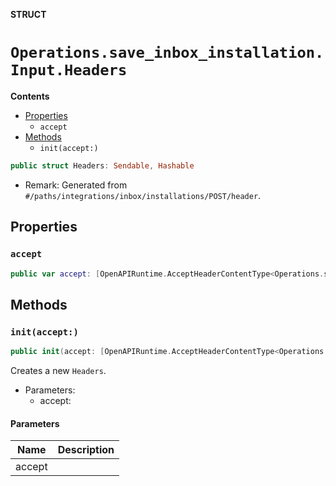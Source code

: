 **STRUCT**

# `Operations.save_inbox_installation.Input.Headers`

**Contents**

- [Properties](#properties)
  - `accept`
- [Methods](#methods)
  - `init(accept:)`

```swift
public struct Headers: Sendable, Hashable
```

- Remark: Generated from `#/paths/integrations/inbox/installations/POST/header`.

## Properties
### `accept`

```swift
public var accept: [OpenAPIRuntime.AcceptHeaderContentType<Operations.save_inbox_installation.AcceptableContentType>]
```

## Methods
### `init(accept:)`

```swift
public init(accept: [OpenAPIRuntime.AcceptHeaderContentType<Operations.save_inbox_installation.AcceptableContentType>] = .defaultValues())
```

Creates a new `Headers`.

- Parameters:
  - accept:

#### Parameters

| Name | Description |
| ---- | ----------- |
| accept |  |